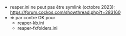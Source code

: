 - reaper.ini ne peut pas être symlink (octobre 2023): https://forum.cockos.com/showthread.php?t=283160
- => par contre OK pour
    - reaper-kb.ini
    - reaper-fxfolders.ini

